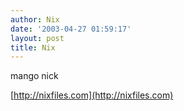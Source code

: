 ```yaml
---
author: Nix
date: '2003-04-27 01:59:17'
layout: post
title: Nix
---
```


mango nick

[http://nixfiles.com](http://nixfiles.com)
